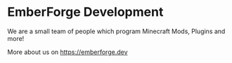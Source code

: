 # EmberForge Development
We are a small team of people which program Minecraft Mods, Plugins and more!

More about us on https://emberforge.dev
